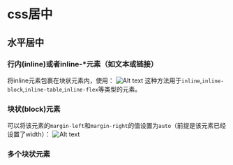 # css居中 
## 水平居中
### 行内(inline)或者inline-*元素（如文本或链接）
将inline元素包裹在块状元素内，使用：
![Alt text](./1509521629542.png)
这种方法用于`inline`,`inline-block`,`inline-table`,`inline-flex`等类型的元素。
### 块状(block)元素
可以将该元素的`margin-left`和`margin-right`的值设置为`auto`（前提是该元素已经设置了width）：
![Alt text](./1509522168773.png)
### 多个块状元素
